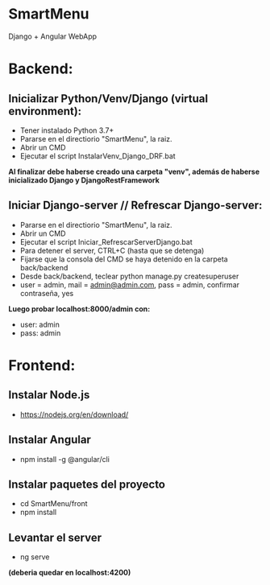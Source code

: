 # SmartMenu
Django + Angular WebApp


# Backend:

## Inicializar Python/Venv/Django (virtual environment):

* Tener instalado Python 3.7+
* Pararse en el directiorio "SmartMenu", la raiz.
* Abrir un CMD 
* Ejecutar el script InstalarVenv_Django_DRF.bat

**Al finalizar debe haberse creado una carpeta "venv", además de haberse inicializado Django y DjangoRestFramework**

## Iniciar Django-server // Refrescar Django-server:

* Pararse en el directiorio "SmartMenu", la raiz.
* Abrir un CMD 
* Ejecutar el script Iniciar_RefrescarServerDjango.bat
* Para detener el server, CTRL+C (hasta que se detenga)
* Fijarse que la consola del CMD se haya detenido en la carpeta back/backend
* Desde back/backend, teclear python manage.py createsuperuser
* user = admin, mail = admin@admin.com, pass = admin, confirmar contraseña, yes

**Luego probar localhost:8000/admin con:**

* user: admin
* pass: admin


# Frontend:

## Instalar Node.js
* https://nodejs.org/en/download/

## Instalar Angular
* npm install -g @angular/cli

## Instalar paquetes del proyecto
* cd SmartMenu/front
* npm install

## Levantar el server 
* ng serve

**(deberia quedar en localhost:4200)**
